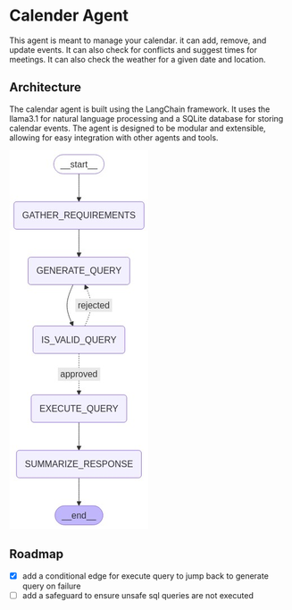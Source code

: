 # Calender Agent

This agent is meant to manage your calendar. it can add, remove, and update events. It can also check for conflicts and suggest times for meetings. It can also check the weather for a given date and location.

## Architecture

The calendar agent is built using the LangChain framework. It uses the llama3.1 for natural language processing and a SQLite database for storing calendar events. The agent is designed to be modular and extensible, allowing for easy integration with other agents and tools.

![Calendar Agent Architecture](assets/graph.png)

## Roadmap
- [x] add a conditional edge for execute query to jump back to generate query on failure
- [ ] add a safeguard to ensure unsafe sql queries are not executed